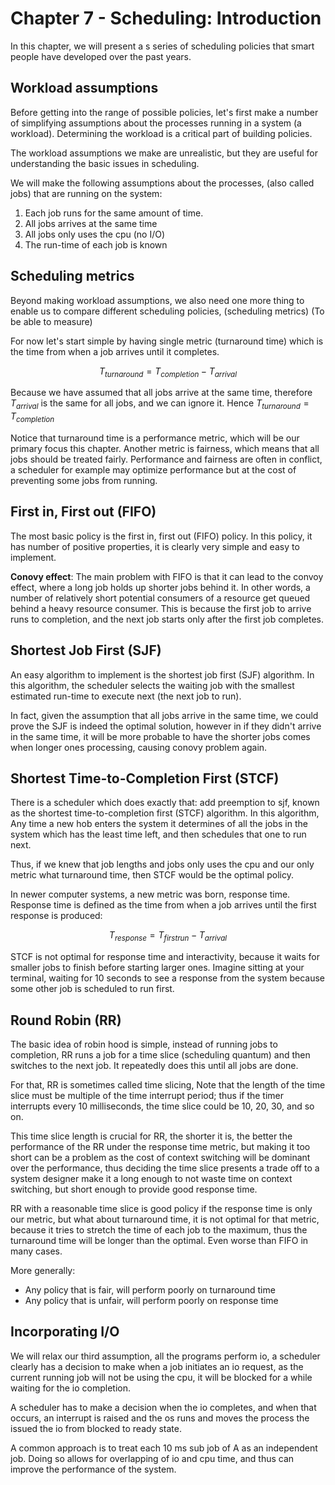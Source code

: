 # Chapter 7 - Scheduling: Introduction

In this chapter, we will present a s series of scheduling policies that smart people have developed over the past years.

## Workload assumptions

Before getting into the range of possible policies, let's first make a number of simplifying assumptions about the processes running in a system (a workload). Determining the workload is a critical part of building policies.

The workload assumptions we make are unrealistic, but they are useful for understanding the basic issues in scheduling.

We will make the following assumptions about the processes, (also called jobs) that are running on the system:

1. Each job runs for the same amount of time.
2. All jobs arrives at the same time
3. All jobs only uses the cpu (no I/O)
4. The run-time of each job is known

## Scheduling metrics

Beyond making workload assumptions, we also need one more thing to enable us to compare different scheduling policies, (scheduling metrics) (To be able to measure)

For now let's start simple by having single metric (turnaround time) which is the time from when a job arrives until it completes.

$$ T_{turnaround} = T_{completion} - T_{arrival} $$

Because we have assumed that all jobs arrive at the same time, therefore $T_{arrival}$ is the same for all jobs, and we can ignore it. Hence $T_{turnaround} = T_{completion}$

Notice that turnaround time is a performance metric, which will be our primary focus this chapter. Another metric is fairness, which means that all jobs should be treated fairly. Performance and fairness are often in conflict, a scheduler for example may optimize performance but at the cost of preventing some jobs from running.

## First in, First out (FIFO)

The most basic policy is the first in, first out (FIFO) policy. In this policy, it has number of positive properties, it is clearly very simple and easy to implement.

**Conovy effect**: The main problem with FIFO is that it can lead to the convoy effect, where a long job holds up shorter jobs behind it. In other words, a number of relatively short potential consumers of a resource get queued behind a heavy resource consumer. This is because the first job to arrive runs to completion, and the next job starts only after the first job completes.

## Shortest Job First (SJF)

An easy algorithm to implement is the shortest job first (SJF) algorithm. In this algorithm, the scheduler selects the waiting job with the smallest estimated run-time to execute next (the next job to run).

In fact, given the assumption that all jobs arrive in the same time, we could prove the SJF is indeed the optimal solution, however in if they didn't arrive in the same time, it will be more probable to have the shorter jobs comes when longer ones processing, causing conovy problem again.

## Shortest Time-to-Completion First (STCF)

There is a scheduler which does exactly that: add preemption to sjf, known as the shortest time-to-completion first (STCF) algorithm. In this algorithm, Any time a new hob enters the system it determines of all the jobs in the system which has the least time left, and then schedules that one to run next.

Thus, if we knew that job lengths and jobs only uses the cpu and our only metric what turnaround time, then STCF would be the optimal policy.

In newer computer systems, a new metric was born, response time. Response time is defined as the time from when a job arrives until the first response is produced:

$$ T_{response} = T_{first run} - T_{arrival} $$

STCF is not optimal for response time and interactivity, because it waits for smaller jobs to finish before starting larger ones. Imagine sitting at your terminal, waiting for 10 seconds to see a response from the system because some other job is scheduled to run first.

## Round Robin (RR)

The basic idea of robin hood is simple, instead of running jobs to completion, RR runs a job for a time slice (scheduling quantum) and then switches to the next job. It repeatedly does this until all jobs are done.

For that, RR is sometimes called time slicing, Note that the length of the time slice must be multiple of the time interrupt period; thus if the timer interrupts every 10 milliseconds, the time slice could be 10, 20, 30, and so on.

This time slice length is crucial for RR, the shorter it is, the better the performance of the RR under the response time metric, but making it too short can be a problem as the cost of context switching will be dominant over the performance, thus deciding the time slice presents a trade off to a system designer make it a long enough to not waste time on context switching, but short enough to provide good response time.

RR with a reasonable time slice is good policy if the response time is only our metric, but what about turnaround time, it is not optimal for that metric, because it tries to stretch the time of each job to the maximum, thus the turnaround time will be longer than the optimal. Even worse than FIFO in many cases.

More generally:

- Any policy that is fair, will perform poorly on turnaround time
- Any policy that is unfair, will perform poorly on response time

## Incorporating I/O

We will relax our third assumption, all the programs perform io, a scheduler clearly has a decision to make when a job initiates an io request, as the current running job will not be using the cpu, it will be blocked for a while waiting for the io completion.

A scheduler has to make a decision when the io completes, and when that occurs, an interrupt is raised and the os runs and moves the process the issued the io from blocked to ready state.

A common approach is to treat each 10 ms sub job of A as an independent job. Doing so allows for overlapping of io and cpu time, and thus can improve the performance of the system.
